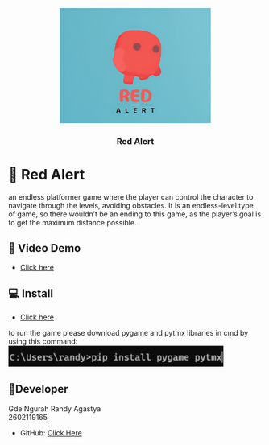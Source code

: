<a name="readme-top"></a>



<div align="center">
  <img src="./Resources/readme/reds.png" alt="logo" width="300"  height="auto" />
  <br/>

  <h3><b>Red Alert</b></h3>

</div>




# 📖 Red Alert <a name="about-project"></a>

an endless platformer game where the player can control the character to navigate through the levels, avoiding obstacles. It is an endless-level type of game, so there wouldn’t be an ending to this game, as the player’s goal is to get the maximum distance possible. 


## 🚀 Video Demo <a name="live-demo"></a>


- [Click here](https://drive.google.com/file/d/1p7alJ9XS5dKSrnsjYK-3HINQ7tVBTIYQ/view?usp=share_link)



## 💻 Install <a name="Install"></a>
- [Click here]()

to run the game please download pygame and pytmx libraries in cmd by using this command:
<img src="./Resources/readme/modul.png">



## 👥Developer <a name="authors"></a>
Gde Ngurah Randy Agastya
<br>2602119165

- GitHub: [Click Here](https://github.com/GuhD01)





